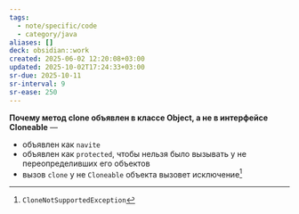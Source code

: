 ```yaml
---
tags:
  - note/specific/code
  - category/java
aliases: []
deck: obsidian::work
created: 2025-06-02 12:20:08+03:00
updated: 2025-10-02T17:24:33+03:00
sr-due: 2025-10-11
sr-interval: 9
sr-ease: 250
---
```


**Почему метод clone объявлен в классе Object, а не в интерфейсе Cloneable**
—
- объявлен как `navite`
- объявлен как `protected`, чтобы нельзя было вызывать у не переопределивших его объектов
- вызов `clone` у не `Cloneable` объекта вызовет исключение[^1]

[^1]: `CloneNotSupportedException`
